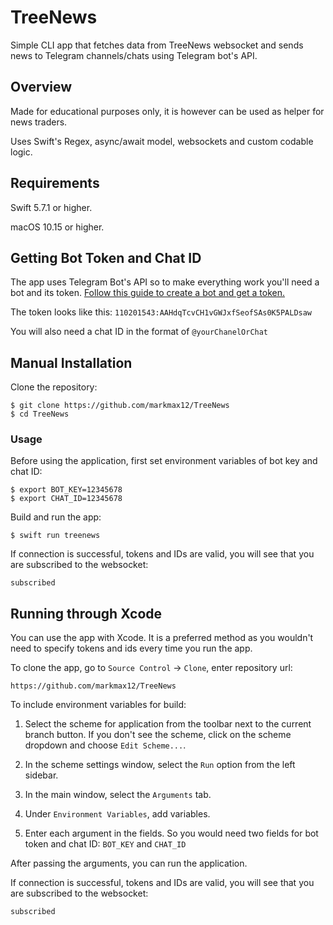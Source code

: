 # TreeNews

Simple CLI app that fetches data from TreeNews websocket and sends news to Telegram channels/chats using Telegram bot's API.

## Overview

Made for educational purposes only, it is however can be used as helper for news traders.

Uses Swift's Regex, async/await model, websockets and custom codable logic.

## Requirements

Swift 5.7.1 or higher.

macOS 10.15 or higher.

## Getting Bot Token and Chat ID

The app uses Telegram Bot's API so to make everything work you'll need a bot and its token. [Follow this guide to create a bot and get a token.](https://core.telegram.org/bots/features#botfather)

The token looks like this: `110201543:AAHdqTcvCH1vGWJxfSeofSAs0K5PALDsaw`

You will also need a chat ID in the format of `@yourChanelOrChat`

## Manual Installation

Clone the repository:

```
$ git clone https://github.com/markmax12/TreeNews
$ cd TreeNews
```

### Usage

Before using the application, first set environment variables of bot key and chat ID:

```
$ export BOT_KEY=12345678
$ export CHAT_ID=12345678  
```

Build and run the app:

```
$ swift run treenews
```

If connection is successful, tokens and IDs are valid, you will see that you are subscribed to the websocket:
```
subscribed
```

## Running through Xcode

You can use the app with Xcode. It is a preferred method as you wouldn't need to specify tokens and ids every time you run the app.

To clone the app, go to `Source Control` -> `Clone`, enter repository url: 
```
https://github.com/markmax12/TreeNews
```

To include environment variables for build:

1. Select the scheme for application from the toolbar next to the current branch button. If you don't see the scheme, click on the scheme dropdown and choose `Edit Scheme...`.

2. In the scheme settings window, select the `Run` option from the left sidebar.

3. In the main window, select the `Arguments` tab.

4. Under `Environment Variables`, add variables.

5. Enter each argument in the fields. So you would need two fields for bot token and chat ID: `BOT_KEY` and `CHAT_ID`

After passing the arguments, you can run the application.

If connection is successful, tokens and IDs are valid, you will see that you are subscribed to the websocket:
```
subscribed
```
